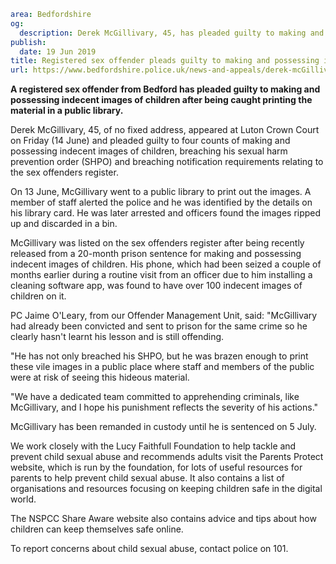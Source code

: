 ```yaml
area: Bedfordshire
og:
  description: Derek McGillivary, 45, has pleaded guilty to making and possessing indecent images of children after being caught printing the material in a public library.
publish:
  date: 19 Jun 2019
title: Registered sex offender pleads guilty to making and possessing indecent images of children
url: https://www.bedfordshire.police.uk/news-and-appeals/derek-mcGillivary-conviction-june19
```

**A registered sex offender from Bedford has pleaded guilty to making and possessing indecent images of children after being caught printing the material in a public library.**

Derek McGillivary, 45, of no fixed address, appeared at Luton Crown Court on Friday (14 June) and pleaded guilty to four counts of making and possessing indecent images of children, breaching his sexual harm prevention order (SHPO) and breaching notification requirements relating to the sex offenders register.

On 13 June, McGillivary went to a public library to print out the images. A member of staff alerted the police and he was identified by the details on his library card. He was later arrested and officers found the images ripped up and discarded in a bin.

McGillivary was listed on the sex offenders register after being recently released from a 20-month prison sentence for making and possessing indecent images of children. His phone, which had been seized a couple of months earlier during a routine visit from an officer due to him installing a cleaning software app, was found to have over 100 indecent images of children on it.

PC Jaime O'Leary, from our Offender Management Unit, said: "McGillivary had already been convicted and sent to prison for the same crime so he clearly hasn't learnt his lesson and is still offending.

"He has not only breached his SHPO, but he was brazen enough to print these vile images in a public place where staff and members of the public were at risk of seeing this hideous material.

"We have a dedicated team committed to apprehending criminals, like McGillivary, and I hope his punishment reflects the severity of his actions."

McGillivary has been remanded in custody until he is sentenced on 5 July.

We work closely with the Lucy Faithfull Foundation to help tackle and prevent child sexual abuse and recommends adults visit the Parents Protect website, which is run by the foundation, for lots of useful resources for parents to help prevent child sexual abuse. It also contains a list of organisations and resources focusing on keeping children safe in the digital world.

The NSPCC Share Aware website also contains advice and tips about how children can keep themselves safe online.

To report concerns about child sexual abuse, contact police on 101.
